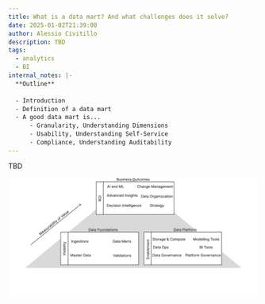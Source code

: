 ```yaml
---
title: What is a data mart? And what challenges does it solve?
date: 2025-01-02T21:39:00
author: Alessio Civitillo
description: TBD
tags:
  - analytics
  - BI
internal_notes: |-
  **Outline**

  - Introduction
  - Definition of a data mart
  - A good data mart is...
      - Granularity, Understanding Dimensions
      - Usability, Understanding Self-Service
      - Compliance, Understanding Auditability
---
```

TBD

![](/src/assets/images/candelete.svg)
